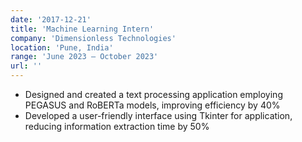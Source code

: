 ```yaml
---
date: '2017-12-21'
title: 'Machine Learning Intern'
company: 'Dimensionless Technologies'
location: 'Pune, India'
range: 'June 2023 – October 2023'
url: ''
---
```


- Designed and created a text processing application employing PEGASUS and RoBERTa models, improving efficiency by 40%
- Developed a user-friendly interface using Tkinter for application, reducing information extraction time by 50%